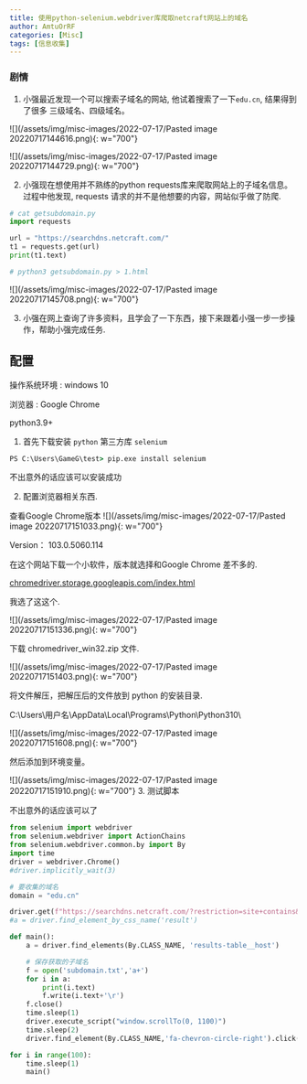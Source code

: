 ```yaml
---
title: 使用python-selenium.webdriver库爬取netcraft网站上的域名
author: AmtuOrRF
categories: [Misc]
tags: [信息收集]
---
```

### 剧情
1. 小强最近发现一个可以搜索子域名的网站, 他试着搜索了一下`edu.cn`, 结果得到了很多 三级域名、四级域名。

![](/assets/img/misc-images/2022-07-17/Pasted image 20220717144616.png){: w="700"}

![](/assets/img/misc-images/2022-07-17/Pasted image 20220717144729.png){: w="700"}

2. 小强现在想使用并不熟练的python requests库来爬取网站上的子域名信息。过程中他发现, requests 请求的并不是他想要的内容，网站似乎做了防爬.

```python
# cat getsubdomain.py 
import requests

url = "https://searchdns.netcraft.com/"
t1 = requests.get(url)
print(t1.text)

# python3 getsubdomain.py > 1.html
```

![](/assets/img/misc-images/2022-07-17/Pasted image 20220717145708.png){: w="700"}

3. 小强在网上查询了许多资料，且学会了一下东西，接下来跟着小强一步一步操作，帮助小强完成任务.


## 配置
操作系统环境 : windows 10

浏览器 : Google Chrome

python3.9+


1. 首先下载安装 `python` 第三方库 `selenium`

```cmd
PS C:\Users\GameG\test> pip.exe install selenium
```

不出意外的话应该可以安装成功



2. 配置浏览器相关东西.

查看Google Chrome版本
![](/assets/img/misc-images/2022-07-17/Pasted image 20220717151033.png){: w="700"}

Version： 103.0.5060.114

在这个网站下载一个小软件，版本就选择和Google Chrome 差不多的.

[chromedriver.storage.googleapis.com/index.html](http://chromedriver.storage.googleapis.com/index.html)

我选了这这个.

![](/assets/img/misc-images/2022-07-17/Pasted image 20220717151336.png){: w="700"}

下载 chromedriver_win32.zip 文件.

![](/assets/img/misc-images/2022-07-17/Pasted image 20220717151403.png){: w="700"}

将文件解压，把解压后的文件放到 python 的安装目录.

C:\Users\用户名\AppData\Local\Programs\Python\Python310\

![](/assets/img/misc-images/2022-07-17/Pasted image 20220717151608.png){: w="700"}

然后添加到环境变量。


![](/assets/img/misc-images/2022-07-17/Pasted image 20220717151910.png){: w="700"}
3. 测试脚本

不出意外的话应该可以了

```python
from selenium import webdriver
from selenium.webdriver import ActionChains
from selenium.webdriver.common.by import By
import time
driver = webdriver.Chrome()
#driver.implicitly_wait(3)

# 要收集的域名
domain = "edu.cn"

driver.get(f"https://searchdns.netcraft.com/?restriction=site+contains&host={domain}&position=limited")
#a = driver.find_element_by_css_name('result')

def main():
    a = driver.find_elements(By.CLASS_NAME, 'results-table__host')

	# 保存获取的子域名
    f = open('subdomain.txt','a+')
    for i in a:
        print(i.text)
        f.write(i.text+'\r')
    f.close()
    time.sleep(1)
    driver.execute_script("window.scrollTo(0, 1100)")
    time.sleep(2)
    driver.find_element(By.CLASS_NAME,'fa-chevron-circle-right').click()

for i in range(100):
    time.sleep(1)
    main()
```

